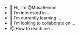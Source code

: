 - 👋 Hi, I’m @MusaRemon
- 👀 I’m interested in ...
- 🌱 I’m currently learning ...
- 💞️ I’m looking to collaborate on ...
- 📫 How to reach me ...

<!---
MusaRemon/MusaRemon is a ✨ special ✨ repository because its `README.md` (this file) appears on your GitHub profile.
You can click the Preview link to take a look at your changes.
--->
